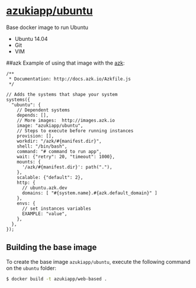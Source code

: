 [azukiapp/ubuntu](https://registry.hub.docker.com/u/azukiapp/ubuntu/)
================

Base docker image to run Ubuntu

- Ubuntu 14.04
- Git
- VIM

##azk
Example of using that image with the [azk](http://azk.io):

```
/**
 * Documentation: http://docs.azk.io/Azkfile.js
 */

// Adds the systems that shape your system
systems({
  "ubuntu": {
    // Dependent systems
    depends: [],
    // More images:  http://images.azk.io
    image: "azukiapp/ubuntu",
    // Steps to execute before running instances
    provision: [],
    workdir: "/azk/#{manifest.dir}",
    shell: "/bin/bash",
    command: "# command to run app",
    wait: {"retry": 20, "timeout": 1000},
    mounts: {
      '/azk/#{manifest.dir}': path("."),
    },
    scalable: {"default": 2},
    http: {
      // ubuntu.azk.dev
      domains: [ "#{system.name}.#{azk.default_domain}" ]
    },
    envs: {
      // set instances variables
      EXAMPLE: "value",
    },
  },
});
```

Building the base image
-----------------------

To create the base image `azukiapp/ubuntu`, execute the following command on the `ubuntu` folder:

```sh
$ docker build -t azukiapp/web-based .
```
